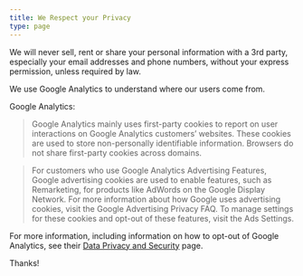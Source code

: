 ```yaml
---
title: We Respect your Privacy
type: page
---
```


We will never sell, rent or share your personal information with a 3rd party, especially your email addresses and phone numbers, without your express permission, unless required by law.

We use Google Analytics to understand where our users come from.

Google Analytics:

> Google Analytics mainly uses first-party cookies to report on user interactions on Google Analytics customers’ websites. These cookies are used to store non-personally identifiable information. Browsers do not share first-party cookies across domains.

> For customers who use Google Analytics Advertising Features, Google advertising cookies are used to enable features, such as Remarketing, for products like AdWords on the Google Display Network. For more information about how Google uses advertising cookies, visit the Google Advertising Privacy FAQ. To manage settings for these cookies and opt-out of these features, visit the Ads Settings.

For more information, including information on how to opt-out of Google Analytics, see their [Data Privacy and Security](https://support.google.com/analytics/topic/2919631?hl=en&ref_topic=1008008) page.

Thanks!
